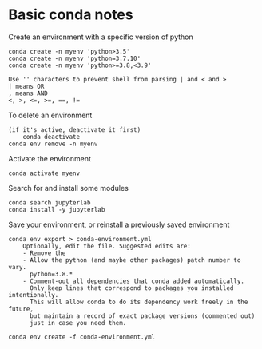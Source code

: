 # Basic conda notes

Create an environment with a specific version of python

    conda create -n myenv 'python>3.5'
    conda create -n myenv 'python=3.7.10'
    conda create -n myenv 'python>=3.8,<3.9'
    
    Use '' characters to prevent shell from parsing | and < and >
    | means OR
    , means AND
    <, >, <=, >=, ==, !=

To delete an environment

    (if it's active, deactivate it first)
        conda deactivate
    conda env remove -n myenv

Activate the environment

    conda activate myenv

Search for and install some modules

    conda search jupyterlab
    conda install -y jupyterlab

Save your environment, or reinstall a previously saved environment

    conda env export > conda-environment.yml
    	Optionally, edit the file. Suggested edits are:
    	- Remove the 
    	- Allow the python (and maybe other packages) patch number to vary.
    	  python=3.8.*
    	- Comment-out all dependencies that conda added automatically.
    	  Only keep lines that correspond to packages you installed intentionally.
    	  This will allow conda to do its dependency work freely in the future,
    	  but maintain a record of exact package versions (commented out)
    	  just in case you need them.
    
    conda env create -f conda-environment.yml

